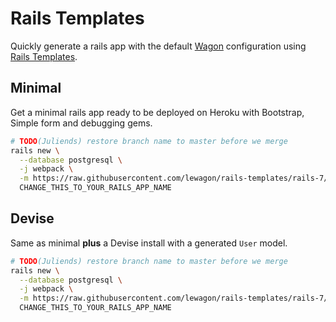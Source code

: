 # Rails Templates

Quickly generate a rails app with the default [Wagon](https://www.lewagon.com) configuration
using [Rails Templates](http://guides.rubyonrails.org/rails_application_templates.html).


## Minimal

Get a minimal rails app ready to be deployed on Heroku with Bootstrap, Simple form and debugging gems.

```bash
# TODO(Juliends) restore branch name to master before we merge
rails new \
  --database postgresql \
  -j webpack \
  -m https://raw.githubusercontent.com/lewagon/rails-templates/rails-7/minimal.rb \
  CHANGE_THIS_TO_YOUR_RAILS_APP_NAME
```

## Devise

Same as minimal **plus** a Devise install with a generated `User` model.

```bash
# TODO(Juliends) restore branch name to master before we merge
rails new \
  --database postgresql \
  -j webpack \
  -m https://raw.githubusercontent.com/lewagon/rails-templates/rails-7/devise.rb \
  CHANGE_THIS_TO_YOUR_RAILS_APP_NAME
```
